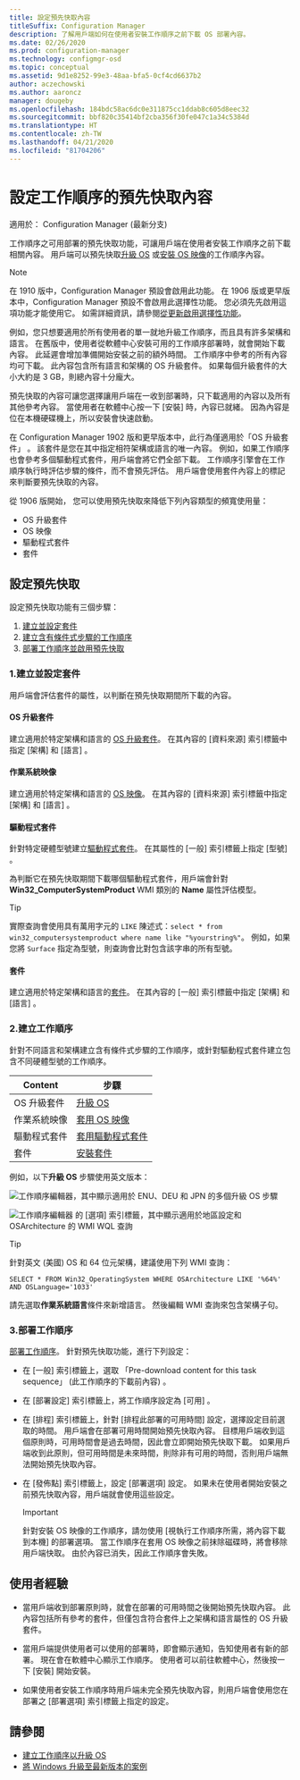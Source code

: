 ```yaml
---
title: 設定預先快取內容
titleSuffix: Configuration Manager
description: 了解用戶端如何在使用者安裝工作順序之前下載 OS 部署內容。
ms.date: 02/26/2020
ms.prod: configuration-manager
ms.technology: configmgr-osd
ms.topic: conceptual
ms.assetid: 9d1e8252-99e3-48aa-bfa5-0cf4cd6637b2
author: aczechowski
ms.author: aaroncz
manager: dougeby
ms.openlocfilehash: 184bdc58ac6dc0e311875cc1ddab8c605d8eec32
ms.sourcegitcommit: bbf820c35414bf2cba356f30fe047c1a34c5384d
ms.translationtype: HT
ms.contentlocale: zh-TW
ms.lasthandoff: 04/21/2020
ms.locfileid: "81704206"
---
```

# <a name="configure-pre-cache-content-for-task-sequences"></a>設定工作順序的預先快取內容

適用於：  Configuration Manager (最新分支)

<!--1021244-->
工作順序之可用部署的預先快取功能，可讓用戶端在使用者安裝工作順序之前下載相關內容。 用戶端可以預先快取[升級 OS](create-a-task-sequence-to-upgrade-an-operating-system.md) 或[安裝 OS 映像](create-a-task-sequence-to-install-an-operating-system.md)的工作順序內容。

> [!Note]  
> 在 1910 版中，Configuration Manager 預設會啟用此功能。 在 1906 版或更早版本中，Configuration Manager 預設不會啟用此選擇性功能。 您必須先先啟用這項功能才能使用它。 如需詳細資訊，請參閱[從更新啟用選擇性功能](../../core/servers/manage/install-in-console-updates.md#bkmk_options)。<!--505213-->  

例如，您只想要適用於所有使用者的單一就地升級工作順序，而且具有許多架構和語言。 在舊版中，使用者從軟體中心安裝可用的工作順序部署時，就會開始下載內容。 此延遲會增加準備開始安裝之前的額外時間。 工作順序中參考的所有內容均可下載。 此內容包含所有語言和架構的 OS 升級套件。 如果每個升級套件的大小大約是 3 GB，則總內容十分龐大。

預先快取的內容可讓您選擇讓用戶端在一收到部署時，只下載適用的內容以及所有其他參考內容。 當使用者在軟體中心按一下 [安裝]  時，內容已就緒。 因為內容是位在本機硬碟機上，所以安裝會快速啟動。

在 Configuration Manager 1902 版和更早版本中，此行為僅適用於「OS 升級套件」  。 該套件是您在其中指定相符架構或語言的唯一內容。 例如，如果工作順序也會參考多個驅動程式套件，用戶端會將它們全部下載。 工作順序引擎會在工作順序執行時評估步驟的條件，而不會預先評估。 用戶端會使用套件內容上的標記來判斷要預先快取的內容。

從 1906 版開始，<!--4224642--> 您可以使用預先快取來降低下列內容類型的頻寬使用量：

- OS 升級套件
- OS 映像
- 驅動程式套件
- 套件

## <a name="configure-pre-caching"></a>設定預先快取

設定預先快取功能有三個步驟：

1. [建立並設定套件](#bkmk_createpkg)
2. [建立含有條件式步驟的工作順序](#bkmk_createts)
3. [部署工作順序並啟用預先快取](#bkmk_deploy)


### <a name="1-create-and-configure-the-packages"></a><a name="bkmk_createpkg"></a> 1.建立並設定套件

用戶端會評估套件的屬性，以判斷在預先快取期間所下載的內容。  

#### <a name="os-upgrade-package"></a>OS 升級套件

建立適用於特定架構和語言的 [OS 升級套件](../get-started/manage-operating-system-upgrade-packages.md)。 在其內容的 [資料來源]  索引標籤中指定 [架構]  和 [語言]  。

#### <a name="os-image"></a>作業系統映像

建立適用於特定架構和語言的 [OS 映像](../get-started/manage-operating-system-images.md)。 在其內容的 [資料來源]  索引標籤中指定 [架構]  和 [語言]  。

#### <a name="driver-package"></a>驅動程式套件

針對特定硬體型號建立[驅動程式套件](../get-started/manage-drivers.md#BKMK_ManagingDriverPackages)。 在其屬性的 [一般]  索引標籤上指定 [型號]  。

為判斷它在預先快取期間下載哪個驅動程式套件，用戶端會針對 **Win32_ComputerSystemProduct** WMI 類別的 **Name** 屬性評估模型。

> [!TIP]
> 實際查詢會使用具有萬用字元的 `LIKE` 陳述式：`select * from win32_computersystemproduct where name like "%yourstring%"`。 例如，如果您將 `Surface` 指定為型號，則查詢會比對包含該字串的所有型號。<!-- 6315551 -->

#### <a name="package"></a>套件

建立適用於特定架構和語言的[套件](../../apps/deploy-use/packages-and-programs.md)。 在其內容的 [一般]  索引標籤中指定 [架構]  和 [語言]  。


### <a name="2-create-a-task-sequence"></a><a name="bkmk_createts"></a> 2.建立工作順序

針對不同語言和架構建立含有條件式步驟的工作順序，或針對驅動程式套件建立包含不同硬體型號的工作順序。

|Content|步驟|
|---------|---------|
|OS 升級套件|[升級 OS](../understand/task-sequence-steps.md#BKMK_UpgradeOS)|
|作業系統映像|[套用 OS 映像](../understand/task-sequence-steps.md#BKMK_ApplyOperatingSystemImage)|
|驅動程式套件|[套用驅動程式套件](../understand/task-sequence-steps.md#BKMK_ApplyDriverPackage)|
|套件|[安裝套件](../understand/task-sequence-steps.md#BKMK_InstallPackage)|

例如，以下**升級 OS** 步驟使用英文版本：  

![工作順序編輯器，其中顯示適用於 ENU、DEU 和 JPN 的多個升級 OS 步驟](../media/precacheproperties2.png)

![工作順序編輯器 的 [選項] 索引標籤，其中顯示適用於地區設定和 OSArchitecture 的 WMI WQL 查詢](../media/precacheoptions2.png)  

> [!Tip]
> 針對英文 (美國) OS 和 64 位元架構，建議使用下列 WMI 查詢：
>
> ```WMI
> SELECT * FROM Win32_OperatingSystem WHERE OSArchitecture LIKE '%64%' AND OSLanguage='1033'
> ```
>
> 請先選取**作業系統語言**條件來新增語言。 然後編輯 WMI 查詢來包含架構子句。


### <a name="3-deploy-the-task-sequence"></a><a name="bkmk_deploy"></a> 3.部署工作順序

[部署工作順序](deploy-a-task-sequence.md)。 針對預先快取功能，進行下列設定：  

- 在 [一般]  索引標籤上，選取 「Pre-download content for this task sequence」 (此工作順序的下載前內容)  。  

- 在 [部署設定]  索引標籤上，將工作順序設定為 [可用]  。  

- 在 [排程]  索引標籤上，針對 [排程此部署的可用時間]  設定，選擇設定目前選取的時間。 用戶端會在部署可用時間開始預先快取內容。 目標用戶端收到這個原則時，可用時間會是過去時間，因此會立即開始預先快取下載。 如果用戶端收到此原則，但可用時間是未來時間，則除非有可用的時間，否則用戶端無法開始預先快取內容。  

- 在 [發佈點]  索引標籤上，設定 [部署選項]  設定。 如果未在使用者開始安裝之前預先快取內容，用戶端就會使用這些設定。  

    > [!Important]  
    > 針對安裝 OS 映像的工作順序，請勿使用 [視執行工作順序所需，將內容下載到本機]  的部署選項。 當工作順序在套用 OS 映像之前抹除磁碟時，將會移除用戶端快取。 由於內容已消失，因此工作順序會失敗。<!-- SCCMDocs-PR #1338 -->


## <a name="user-experience"></a>使用者經驗

- 當用戶端收到部署原則時，就會在部署的可用時間之後開始預先快取內容。 此內容包括所有參考的套件，但僅包含符合套件上之架構和語言屬性的 OS 升級套件。  

- 當用戶端提供使用者可以使用的部署時，即會顯示通知，告知使用者有新的部署。 現在會在軟體中心顯示工作順序。 使用者可以前往軟體中心，然後按一下 [安裝]  開始安裝。  

- 如果使用者安裝工作順序時用戶端未完全預先快取內容，則用戶端會使用您在部署之 [部署選項]  索引標籤上指定的設定。  


## <a name="see-also"></a>請參閱

- [建立工作順序以升級 OS](create-a-task-sequence-to-upgrade-an-operating-system.md)
- [將 Windows 升級至最新版本的案例](upgrade-windows-to-the-latest-version.md)
